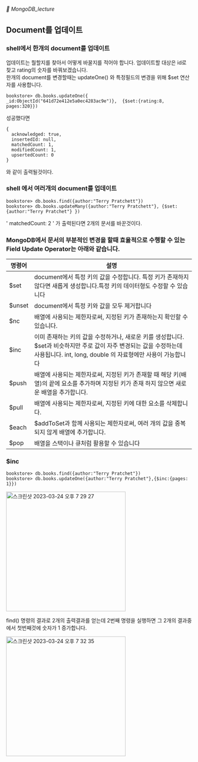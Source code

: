 ###### :cactus:  MongoDB_lecture

## Document를 업데이트
### shell에서 한개의 document를 업데이트 
업데이트는 뭘할지를 찾아서 어떻게 바꿀지를 적어야 합니다. 업데이트할 대상은 id로 찾고 rating의 숫자를 바꿔보겠습니다.  
한개의 document를 변경할때는 updateOne() 와 특정필드의 변경을 위해 $set 연산자를 사용합니다. 
``` 
bookstore> db.books.updateOne({ _id:ObjectId("641d72e412e5a0ec4283ac9e")},  {$set:{rating:8, pages:320}})
```   
성공했다면 
```
{
  acknowledged: true,
  insertedId: null,
  matchedCount: 1,
  modifiedCount: 1,
  upsertedCount: 0
}
``` 
와 같이 출력될것이다.  

### shell 에서 여러개의 document를 업데이트

```
bookstore> db.books.find({author:"Terry Pratchett"}) 
bookstore> db.books.updateMany({author:"Terry Pratchett"}, {$set: {author:"Terry Pratchet"} })
```  
' matchedCount: 2 ' 가 출력된다면 2개의 문서를 바꾼것이다.  


### MongoDB에서 문서의 부분적인 변경을 할때 효율적으로 수행할 수 있는 Field Update Operator는 아래와 같습니다.  
|명령어 | 설명 | 
|---|---|
|$set | document에서 특정 키의 값을 수정합니다. 특정 키가 존재하지 않다면 새롭게 생성합니다.특정 키의 데이터형도 수정할 수 있습니다 |
|$unset | document에서 특정 키와 값을 모두 제거합니다 |
|$nc|  배열에 사용되는 제한자로써, 지정된 키가 존재하는지 확인할 수 있습니다. |
|$inc | 이미 존재하는 키의 값을 수정하거나, 새로운 키를 생성합니다. $set과 비슷하지만 주로 값이 자주 변경되는 값을 수정하는데 사용됩니다. int, long, double 의 자료형에만 사용이 가능합니다|
| $push | 배열에 사용되는 제한자로써, 지정된 키가 존재할 때 해당 키(배열)의 끝에 요소를 추가하며 지정된 키가 존재 하지 않으면 새로운 배열을 추가합니다.  |
|$pull | 배열에 사용되는 제한자로써, 지정된 키에 대한 요소를 삭제합니다. |
|$each | $addToSet과 함께 사용되는 제한자로써, 여러 개의 값을 중복되지 않게 배열에 추가합니다. |
|$pop | 배열을 스택이나 큐처럼 활용할 수 있습니다 |


### $inc 
```
bookstore> db.books.find({author:"Terry Pratchet"})
bookstore> db.books.updateOne({author:"Terry Pratchet"},{$inc:{pages: 1}})
```
<img width="324" alt="스크린샷 2023-03-24 오후 7 29 27" src="https://user-images.githubusercontent.com/48478079/227497973-01e61f93-9ea5-404d-941e-1fae4972cebf.png">

find() 명령의 결과로 2개의 출력결과를 얻는데 2번째 명령을 실행하면 그 2개의 결과중에서 첫번째것에 숫자가 1 증가합니다. 

<img width="324" alt="스크린샷 2023-03-24 오후 7 32 35" src="https://user-images.githubusercontent.com/48478079/227498230-d42226fc-764b-4926-9208-abc922a65ae0.png">   


